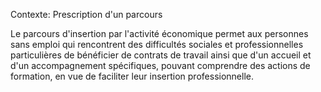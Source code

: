 Contexte: Prescription d'un parcours

Le parcours d'insertion par l'activité économique permet aux personnes sans emploi qui rencontrent des difficultés sociales et professionnelles particulières de bénéficier de contrats de travail ainsi que d'un accueil et d'un accompagnement spécifiques, pouvant comprendre des actions de formation, en vue de faciliter leur insertion professionnelle.